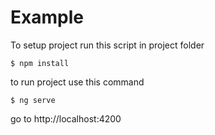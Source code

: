 
# Example 

To setup project run this script in project folder

```
$ npm install
```

to run project use this command
```
$ ng serve
```

go to http://localhost:4200

